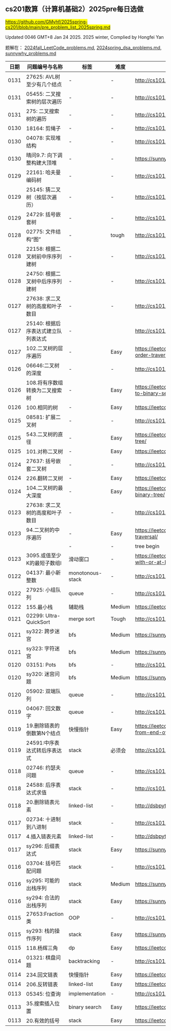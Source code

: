 ## cs201数算（计算机基础2）2025pre每日选做
<mark>https://github.com/GMyhf/2025spring-cs201/blob/main/pre_problem_list_2025spring.md</mark>

Updated 0046 GMT+8 Jan 24 2025.
2025 winter, Complied by Hongfei Yan

题解在：
[2024fall_LeetCode_problems.md](https://github.com/GMyhf/2024fall-cs101/blob/main/2024fall_LeetCode_problems.md),
[2024spring_dsa_problems.md](https://github.com/GMyhf/2024spring-cs201/blob/main/2024spring_dsa_problems.md),
[sunnywhy_problems.md](https://github.com/GMyhf/2024spring-cs201/blob/main/sunnywhy_problems.md)

| 日期 | 问题编号与名称  | 标签          | 难度 | 链接                                                 |
| ---- | --------------- | ------------- | ---- | ---------------------------------------------------- |
| 0131 | 27625: AVL树至少有几个结点 | -  | - | http://cs101.openjudge.cn/practice/27625/   |
| 0131 | 05455: 二叉搜索树的层次遍历 | -  | - | http://cs101.openjudge.cn/practice/05455/      |
| 0131 | 275: 二叉搜索树的遍历 | -  | - | http://cs101.openjudge.cn/practice/22275/      |
| 0130 | 18164: 剪绳子 | -  | - | http://cs101.openjudge.cn/practice/18164/     |
| 0130 | 04078: 实现堆结构 | -  | - | http://cs101.openjudge.cn/practice/04078/      |
| 0130 | 晴问9.7: 向下调整构建大顶堆 | -  | - | https://sunnywhy.com/sfbj/9/7      |
| 0129 | 22161: 哈夫曼编码树 | -  | - | http://cs101.openjudge.cn/practice/22161/      |
| 0129 | 25145: 猜二叉树（按层次遍历） | -  | - | http://cs101.openjudge.cn/practice/25145/      |
| 0129 | 24729: 括号嵌套树   | -  | - | http://cs101.openjudge.cn/practice/24729/       |
| 0128 | 02775: 文件结构“图”  | -  | tough | http://cs101.openjudge.cn/practice/02775/      |
| 0128 | 22158: 根据二叉树前中序序列建树  | - | - | http://cs101.openjudge.cn/practice/22158/   |
| 0128 | 24750: 根据二叉树中后序序列建树  | - | - | http://cs101.openjudge.cn/practice/24750/   |
| 0127 | 27638: 求二叉树的高度和叶子数目   | -  | - | http://cs101.openjudge.cn/practice/27638/     |
| 0127 | 25140: 根据后序表达式建立队列表达式  | - |  | http://cs101.openjudge.cn/practice/25140/   |
| 0127 | 102.二叉树的层序遍历  | - | Easy | https://leetcode.cn/problems/binary-tree-level-order-traversal/   |
| 0126 | 06646:二叉树的深度   | -  | - | http://cs101.openjudge.cn/practice/06646/     |
| 0126 | 108.将有序数组转换为二叉搜索树  | - | Easy | https://leetcode.cn/problems/convert-sorted-array-to-binary-search-tree/   |
| 0126 | 100.相同的树  | - | Easy | https://leetcode.cn/problems/same-tree/  |
| 0125 | 08581: 扩展二叉树   | -  | - | http://cs101.openjudge.cn/practice/08581/       |
| 0125 | 543.二叉树的直径  | - | Easy | https://leetcode.cn/problems/diameter-of-binary-tree/    |
| 0125 | 101.对称二叉树  | - | Easy | https://leetcode.cn/problems/symmetric-tree/    |
| 0124 | 27637: 括号嵌套二叉树 | -  | - | http://cs101.openjudge.cn/25dsapre/27637/      |
| 0124 | 226.翻转二叉树  | - | Easy | https://leetcode.cn/problems/invert-binary-tree/    |
| 0124 | 104.二叉树的最大深度  | - | Easy | https://leetcode.cn/problems/maximum-depth-of-binary-tree/    |
| 0123 | 27638: 求二叉树的高度和叶子数目   | - | - | http://cs101.openjudge.cn/25dsapre/27638/       |
| 0123 | 94.二叉树的中序遍历   | - | Easy | https://leetcode.cn/problems/binary-tree-inorder-traversal/       |
|      |                 | -             | - | tree begin       |
| 0123 | 3095.或值至少K的最短子数组I   | 滑动窗口 | - | https://leetcode.cn/problems/shortest-subarray-with-or-at-least-k-i/       |
| 0122 | 04137: 最小新整数   | monotonous-stack  | - | http://cs101.openjudge.cn/25dsapre/04137/       |
| 0122 | 27925: 小组队列   | queue  | - | http://cs101.openjudge.cn/practice/27925/       |
| 0122 | 155.最小栈   | 辅助栈 | Medium | https://leetcode.cn/problems/min-stack/       |
| 0121 | 02299: Ultra-QuickSort   | merge sort  | Tough | http://cs101.openjudge.cn/25dsapre/02299/       |
| 0121 | sy322: 跨步迷宫 | bfs    | Medium | https://sunnywhy.com/sfbj/8/2/322    |
| 0121 | sy323: 字符迷宫 | bfs    | Medium | https://sunnywhy.com/sfbj/8/2/323    |
| 0120 | 03151: Pots   | bfs  | - | http://cs101.openjudge.cn/25dsapre/03151/       |
| 0120 | sy320: 迷宫问题 | bfs    | Medium | https://sunnywhy.com/sfbj/8/2/320    |
| 0120 | 05902: 双端队列   | queue  | - | http://cs101.openjudge.cn/practice/05902/       |
| 0119 | 04067: 回文数字   | queue  | - | http://cs101.openjudge.cn/25dsapre/04067/       |
| 0119 | 19.删除链表的倒数第N个结点   | 快慢指针 | Easy | https://leetcode.cn/problems/remove-nth-node-from-end-of-list/       |
| 0119 | 24591:中序表达式转后序表达式   | stack  | 必须会 | http://cs101.openjudge.cn/practice/24591/       |
| 0118 | 02746: 约瑟夫问题   | queue  | - | http://cs101.openjudge.cn/25dsapre/02746/       |
| 0118 | 24588: 后序表达式求值   | stack  | - | http://cs101.openjudge.cn/practice/24588/       |
| 0118 | 20.删除链表元素   | linked-list  | - | http://dsbpython.openjudge.cn/dspythonbook/P0020/       |
| 0117 | 02734: 十进制到八进制   | stack  | - | http://cs101.openjudge.cn/25dsapre/02734/       |
| 0117 | 4.插入链表元素   | linked-list  | - | http://dsbpython.openjudge.cn/2024allhw/004/       |
| 0117 | sy296: 后缀表达式 | stack    | Easy | https://sunnywhy.com/sfbj/7/1/296       |
| 0116 | 03704: 括号匹配问题   | stack  | - | http://cs101.openjudge.cn/25dsapre/03704       |
| 0116 | sy295: 可能的出栈序列 | stack    | Medium | https://sunnywhy.com/sfbj/7/1/295       |
| 0116 | sy294: 合法的出栈序列 | stack    | Easy | https://sunnywhy.com/sfbj/7/1/294       |
| 0115 | 27653:Fraction类  | OOP        | - | http://cs101.openjudge.cn/25dsapre/27653       |
| 0115 | sy293: 栈的操作序列 | stack    | Easy | https://sunnywhy.com/sfbj/7/1/293       |
| 0115 | 118.杨辉三角    | dp            | Easy | https://leetcode.cn/problems/pascals-triangle/       |
| 0114 | 01321: 棋盘问题 | backtracking  | - | http://cs101.openjudge.cn/25dsapre/01321/       |
| 0114 | 234.回文链表   | 快慢指针 | Easy | https://leetcode.cn/problems/palindrome-linked-list/       |
| 0114 | 206.反转链表   | linked-list            | Easy | https://leetcode.cn/problems/reverse-linked-list/       |
| 0113 | 05345: 位查询 | implementation | - | http://cs101.openjudge.cn/25dsapre/05345/ |
| 0113 | 35.搜索插入位置 | binary search | Easy | https://leetcode.cn/problems/search-insert-position/ |
| 0113 | 20.有效的括号   | stack         | Easy | https://leetcode.cn/problems/valid-parentheses/      |

